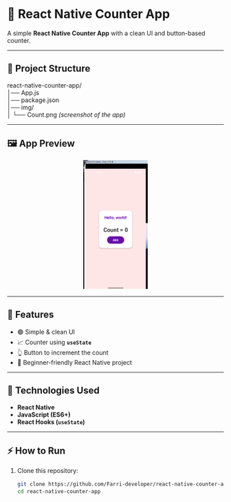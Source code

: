 # 🔢 React Native Counter App

A simple **React Native Counter App** with a clean UI and button-based counter.

---

## 📂 Project Structure
react-native-counter-app/  
│── App.js  
│── package.json  
│── img/  
│   └── Count.png *(screenshot of the app)*  

---

## 🖼️ App Preview

<p align="center">
  <img src="img/Count.png" alt="Counter App Screenshot" width="150px">
</p>

---

## 🚀 Features
- 🟢 Simple & clean UI  
- 📈 Counter using **`useState`**  
- 👆 Button to increment the count  
- 📱 Beginner-friendly React Native project  

---

## 🔧 Technologies Used
- **React Native**
- **JavaScript (ES6+)**
- **React Hooks (`useState`)**

---

## ⚡ How to Run
1. Clone this repository:
   ```bash
   git clone https://github.com/Farri-developer/react-native-counter-app.git
   cd react-native-counter-app
